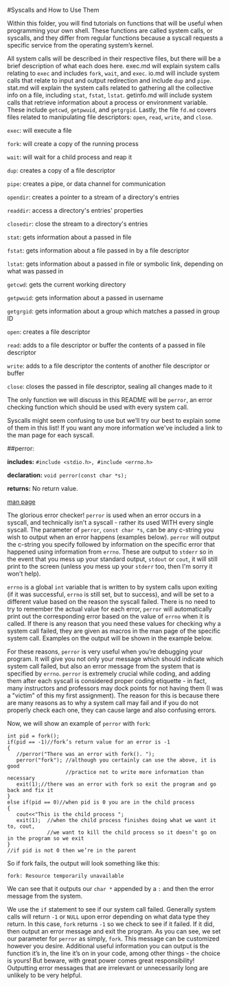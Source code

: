 #Syscalls and How to Use Them

Within this folder, you will find tutorials on functions that will be useful when programming your own shell.  These functions are called system calls, or syscalls, and they differ from regular functions because a syscall requests a specific service from the operating system’s kernel.

All system calls will be described in their respective files, but there will be a brief description of what each does here. exec.md will explain system calls relating to `exec` and includes `fork`, `wait`, and `exec`. io.md will include system calls that relate to input and output redirection and include `dup` and `pipe`. stat.md will explain the system calls related to gathering all the collective info on a file, including `stat`, `fstat`, `lstat`. getinfo.md will include system calls that retrieve information about a process or environment variable. These include `getcwd`, `getpwuid`, and `getgrgid`. Lastly, the file `fd.md` covers files related to manipulating file descriptors: `open`, `read`, `write`, and `close`.

`exec`: will execute a file

`fork`: will create a copy of the running process

`wait`: will wait for a child process and reap it

`dup`: creates a copy of a file descriptor

`pipe`: creates a pipe, or data channel for communication

`opendir`: creates a pointer to a stream of a directory's entries

`readdir`: access a directory's entries' properties

`closedir`: close the stream to a directory's entries

`stat`: gets information about a passed in file

`fstat`: gets information about a file passed in by a file descriptor

`lstat`: gets information about a passed in file or symbolic link, depending on what was passed in

`getcwd`: gets the current working directory

`getpwuid`: gets information about a passed in username

`getgrgid`: gets information about a group which matches a passed in group ID

`open`: creates a file descriptor

`read`: adds to a file descriptor or buffer the contents of a passed in file descriptor

`write`: adds to a file descriptor the contents of another file descriptor or buffer

`close`: closes the passed in file descriptor, sealing all changes made to it

The only function we will discuss in this README will be `perror`, an error checking function which should be used with every system call.

Syscalls might seem confusing to use but we’ll try our best to explain some of them in this list! If you want any more information we've included a link to the man page for each syscall.

##perror:

**includes:** `#include <stdio.h>, #include <errno.h>`

**declaration:** `void perror(const char *s);`

**returns:** No return value.

[man page](http://linux.die.net/man/3/perror)

The glorious error checker! `perror` is used when an error occurs in a syscall, and technically isn't a syscall - rather its used WITH every single syscall. The parameter of `perror`, `const char *s`, can be any c-string you wish to output when an error happens (examples below). `perror` will output the c-string you specify followed by information on the specific error that happened using information from `errno`. These are output to `stderr` so in the event that you mess up your standard output, `stdout` or `cout`, it will still print to the screen (unless you mess up your `stderr` too, then I'm sorry it won't help).

`errno` is a global `int` variable that is written to by system calls upon exiting (if it was successful, `errno` is still set, but to success), and will be set to a different value based on the reason the syscall failed. There is no need to try to remember the actual value for each error, `perror` will automatically print out the corresponding error based on the value of `errno` when it is called. If there is any reason that you need these values for checking why a system call failed, they are given as macros in the man page of the specific system call. Examples on the output will be shown in the example below.

For these reasons, `perror` is very useful when you’re debugging your program. It will give you not only your message which should indicate which system call failed, but also an error message from the system that is specified by `errno`. `perror` is extremely crucial while coding, and adding them after each syscall is considered proper coding etiquette - in fact, many instructors and professors may dock points for not having them (I was a "victim" of this my first assignment). The reason for this is because there are many reasons as to why a system call may fail and if you do not properly check each one, they can cause large and also confusing errors.

Now, we will show an example of `perror` with `fork`:
```
int pid = fork();
if(pid == -1)//fork’s return value for an error is -1
{
   //perror("There was an error with fork(). ");
   perror("fork"); //although you certainly can use the above, it is good
                   //practice not to write more information than necessary
   exit(1);//there was an error with fork so exit the program and go back and fix it
}
else if(pid == 0)//when pid is 0 you are in the child process
{
   cout<<"This is the child process ";
   exit(1);  //when the child process finishes doing what we want it to, cout, 
             //we want to kill the child process so it doesn’t go on in the program so we exit
}
//if pid is not 0 then we’re in the parent
```

So if fork fails, the output will look something like this:

`fork: Resource temporarily unavailable`

We can see that it outputs our `char *` appended by a `:` and then the error message from the system.

We use the `if` statement to see if our system call failed. Generally system calls will return `-1` or `NULL` upon error depending on what data type they return. In this case, `fork` returns `-1` so we check to see if it failed. If it did, then output an error message and exit the program. As you can see, we set our parameter for `perror` as simply, `fork`. This message can be customized however you desire. Additional useful information you can output is the function it’s in, the line it’s on in your code, among other things - the choice is yours! But beware, with great power comes great responsibility! Outputting error messages that are irrelevant or unnecessarily long are unlikely to be very helpful.

